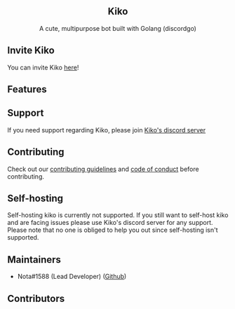 <div align='center'>
  <h2>Kiko</h2>
  A cute, multipurpose bot built with Golang (discordgo)
</div>

## Invite Kiko
You can invite Kiko [here](https://discord.com/api/oauth2/authorize?client_id=895136993732878376&permissions=1102464806102&scope=applications.commands%20bot)!

## Features

## Support
If you need support regarding Kiko, please join [Kiko's discord server](https://discord.gg/94v9sGDaBe)

## Contributing
Check out our [contributing guidelines](https://github.com/Nota30/Kiko/blob/main/.github/CONTRIBUTING.md) and [code of conduct](https://github.com/Nota30/Kiko/blob/main/.github/CODE_OF_CONDUCT.md) before contributing.

## Self-hosting
Self-hosting kiko is currently not supported. If you still want to self-host kiko and are facing issues please use Kiko's discord server for any support. Please note that no one is obliged to help you out since self-hosting isn't supported.

## Maintainers
* Nota#1588 (Lead Developer) ([Github](https://github.com/Nota30))

## Contributors
